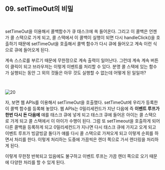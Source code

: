 ## 09. setTimeOut의 비밀

<br>

setTimeOut을 이용해서 콜백함수가 큐 태스크에 쏙 들어온다. 그리고 이 콜백은 언젠가 콜 스택으로 가게 되고, 콜 스택에서 이 콜백이 실행이 되면 다시 handleClick()을 호출하기 때문에 setTimeOut을 호출해서 콜백 함수가 다시 큐에 들어오고 계속 이런 식으로 큐에 들어오게 된다.

계속 스스로를 부르기 때문에 무한정으로 계속 출력이 일어난다. 그런데 계속 계속 버튼이 클릭이 되고 브라우저는 이렇게 이벤트를 처리할 수 있다. 분명 콜 스택에 있는 함수가 실행되는 동안 그 외의 것들은 아무 것도 실행할 수 없는데 어떻게 된 일일까?

<br>

![20](https://user-images.githubusercontent.com/75867748/109422271-32833800-7a1e-11eb-85db-2b1b233a460f.png)

자, 보면 웹 APIs를 이용해서 setTimeOut을 호출했다. setTimeOut에 우리가 등록한 이 콜백 함수를 등록해 놓았다. 웹 APIs는 0밀리세컨드가 지난 다음에 즉 <b>이벤트 루프가 한번 다시 돈 다음에</b> 얘를 태스크 큐에 넣게 되고 태스크 큐에 들어온 아이는 콜 스택으로 가게 되고 콜 스택에서 이 아이가 수행이 된다. 그럼 또 setTimeout을 호출하게 되어 다른 콜백을 등록하게 되고 0밀리세컨드가 지나면 다시 태스크 큐에 가지고 오게 되고 이벤트 루프가 빙글빙글 돌다가 얘를 다시 콜 스택으로 가져오게 되고 이렇게 순회를 하면서 처리를 한다. 이렇게 처리하는 도중에 가끔씩은 렌더 쪽으로 가서 렌더링을 처리하게 된다.

이렇게 무한정 반복되고 있음에도 불구하고 이벤트 루프는 가끔 렌더 쪽으로 오기 때문에 다양한 처리를 할 수 있게 된다.

